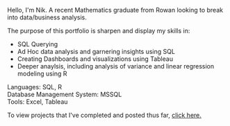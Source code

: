 Hello, I'm Nik. A recent Mathematics graduate from Rowan looking to break into data/business analysis. 

The purpose of this portfolio is sharpen and display my skills in:
* SQL Querying 
* Ad Hoc data analysis and garnering insights using SQL
* Creating Dashboards and visualizations using Tableau
* Deeper anaylsis, including analysis of variance and linear regression modeling using R
  
Languages: SQL, R \
Database Management System: MSSQL \
Tools: Excel, Tableau

To view projects that I've completed and posted thus far, [click here.](https://github.com/NMangi1/NMangi1/blob/2c8115c38dbda05a49121cfb5e12083698bfce5d/Projects.md)


<!---
NMangi1/NMangi1 is a ✨ special ✨ repository because its `README.md` (this file) appears on your GitHub profile.
You can click the Preview link to take a look at your changes.
--->
